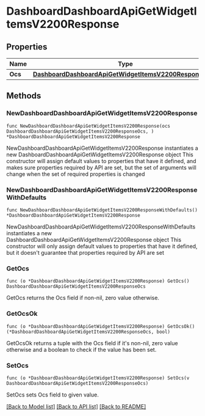 # DashboardDashboardApiGetWidgetItemsV2200Response

## Properties

Name | Type | Description | Notes
------------ | ------------- | ------------- | -------------
**Ocs** | [**DashboardDashboardApiGetWidgetItemsV2200ResponseOcs**](DashboardDashboardApiGetWidgetItemsV2200ResponseOcs.md) |  | 

## Methods

### NewDashboardDashboardApiGetWidgetItemsV2200Response

`func NewDashboardDashboardApiGetWidgetItemsV2200Response(ocs DashboardDashboardApiGetWidgetItemsV2200ResponseOcs, ) *DashboardDashboardApiGetWidgetItemsV2200Response`

NewDashboardDashboardApiGetWidgetItemsV2200Response instantiates a new DashboardDashboardApiGetWidgetItemsV2200Response object
This constructor will assign default values to properties that have it defined,
and makes sure properties required by API are set, but the set of arguments
will change when the set of required properties is changed

### NewDashboardDashboardApiGetWidgetItemsV2200ResponseWithDefaults

`func NewDashboardDashboardApiGetWidgetItemsV2200ResponseWithDefaults() *DashboardDashboardApiGetWidgetItemsV2200Response`

NewDashboardDashboardApiGetWidgetItemsV2200ResponseWithDefaults instantiates a new DashboardDashboardApiGetWidgetItemsV2200Response object
This constructor will only assign default values to properties that have it defined,
but it doesn't guarantee that properties required by API are set

### GetOcs

`func (o *DashboardDashboardApiGetWidgetItemsV2200Response) GetOcs() DashboardDashboardApiGetWidgetItemsV2200ResponseOcs`

GetOcs returns the Ocs field if non-nil, zero value otherwise.

### GetOcsOk

`func (o *DashboardDashboardApiGetWidgetItemsV2200Response) GetOcsOk() (*DashboardDashboardApiGetWidgetItemsV2200ResponseOcs, bool)`

GetOcsOk returns a tuple with the Ocs field if it's non-nil, zero value otherwise
and a boolean to check if the value has been set.

### SetOcs

`func (o *DashboardDashboardApiGetWidgetItemsV2200Response) SetOcs(v DashboardDashboardApiGetWidgetItemsV2200ResponseOcs)`

SetOcs sets Ocs field to given value.



[[Back to Model list]](../README.md#documentation-for-models) [[Back to API list]](../README.md#documentation-for-api-endpoints) [[Back to README]](../README.md)


